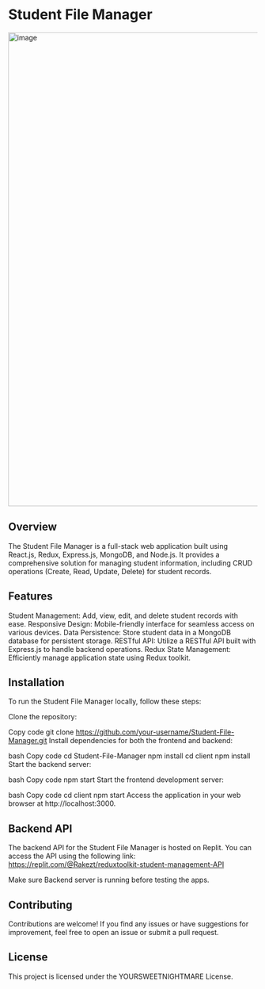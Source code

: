 # Student File Manager

<img width="956" alt="image" src="https://github.com/Rakezt/Student-File-Manager/assets/110081692/fa5527c7-45f7-4833-a619-a071a0180d11">

## Overview
The Student File Manager is a full-stack web application built using React.js, Redux, Express.js, MongoDB, and Node.js. It provides a comprehensive solution for managing student information, including CRUD operations (Create, Read, Update, Delete) for student records.

## Features
Student Management: Add, view, edit, and delete student records with ease.
Responsive Design: Mobile-friendly interface for seamless access on various devices.
Data Persistence: Store student data in a MongoDB database for persistent storage.
RESTful API: Utilize a RESTful API built with Express.js to handle backend operations.
Redux State Management: Efficiently manage application state using Redux toolkit.

## Installation
To run the Student File Manager locally, follow these steps:

Clone the repository:

Copy code
git clone https://github.com/your-username/Student-File-Manager.git
Install dependencies for both the frontend and backend:

bash
Copy code
cd Student-File-Manager
npm install
cd client
npm install
Start the backend server:

bash
Copy code
npm start
Start the frontend development server:

bash
Copy code
cd client
npm start
Access the application in your web browser at http://localhost:3000.

## Backend API
The backend API for the Student File Manager is hosted on Replit. You can access the API using the following link:
https://replit.com/@Rakezt/reduxtoolkit-student-management-API

Make sure Backend server is running before testing the apps.

## Contributing
Contributions are welcome! If you find any issues or have suggestions for improvement, feel free to open an issue or submit a pull request.

## License
This project is licensed under the YOURSWEETNIGHTMARE License.

